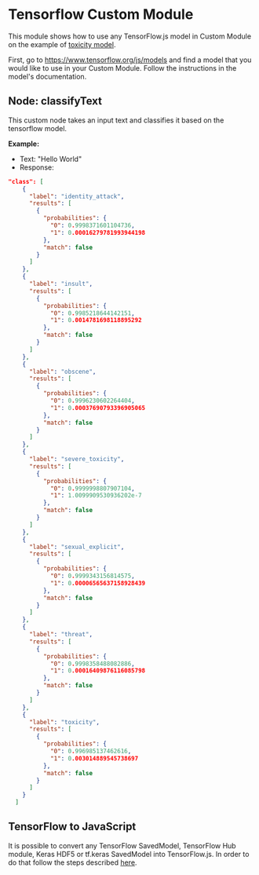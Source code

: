 ﻿# Tensorflow Custom Module

This module shows how to use any TensorFlow.js model in Custom Module on the example of [toxicity model](https://github.com/tensorflow/tfjs-models/tree/master/toxicity).

First, go to https://www.tensorflow.org/js/models and find a model that you would like to use in your Custom Module. Follow the instructions in the model's documentation.

## Node: classifyText

This custom node takes an input text and classifies it based on the tensorflow model.

**Example:**

- Text: "Hello World"
- Response:

```json
"class": [
    {
      "label": "identity_attack",
      "results": [
        {
          "probabilities": {
            "0": 0.9998371601104736,
            "1": 0.00016279781993944198
          },
          "match": false
        }
      ]
    },
    {
      "label": "insult",
      "results": [
        {
          "probabilities": {
            "0": 0.9985218644142151,
            "1": 0.0014781698118895292
          },
          "match": false
        }
      ]
    },
    {
      "label": "obscene",
      "results": [
        {
          "probabilities": {
            "0": 0.9996230602264404,
            "1": 0.00037690793396905065
          },
          "match": false
        }
      ]
    },
    {
      "label": "severe_toxicity",
      "results": [
        {
          "probabilities": {
            "0": 0.9999998807907104,
            "1": 1.0099909530936202e-7
          },
          "match": false
        }
      ]
    },
    {
      "label": "sexual_explicit",
      "results": [
        {
          "probabilities": {
            "0": 0.9999343156814575,
            "1": 0.00006565637158928439
          },
          "match": false
        }
      ]
    },
    {
      "label": "threat",
      "results": [
        {
          "probabilities": {
            "0": 0.9998358488082886,
            "1": 0.00016409876116085798
          },
          "match": false
        }
      ]
    },
    {
      "label": "toxicity",
      "results": [
        {
          "probabilities": {
            "0": 0.996985137462616,
            "1": 0.003014889545738697
          },
          "match": false
        }
      ]
    }
  ]
```

## TensorFlow to JavaScript

It is possible to convert any TensorFlow SavedModel, TensorFlow Hub module, Keras HDF5 or tf.keras SavedModel into TensorFlow.js. In order to do that follow the steps described [here](https://github.com/tensorflow/tfjs/tree/master/tfjs-converter).
